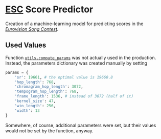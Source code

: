 #   [ESC](http://eurovision.tv/) Score Predictor

Creation of a machine-learning model for predicting scores in the [*Eurovision Song Contest*](http://eurovision.tv/).

##  Used Values

Function [`utils.compute_params`](utils.py#L41) was not actually used in the production.  Instead, the parameters dictionary was created manually by setting

```Python
params = {
    'sr': 19661, # the optimal value is 19660.8
    'hop_length': 768,
    'chromagram_hop_length': 3072,
    'tempogram_hop_length': 768,
    'frame_length': 1536, # instead of 3072 (half of it)
    'kernel_size': 47,
    'win_length': 256,
    'width': 13
}

```

Somewhere, of course, additional parameters were set, but their values would not be set by the function, anyway.
